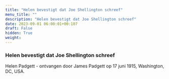 ```yaml
---
title: "Helen bevestigt dat Joe Shellington schreef"
menu_title: ""
description: "Helen bevestigt dat Joe Shellington schreef"
date: 2023-09-01 06:00:01+00:107
draft: False
hidden: True
weight:
---
```

### Helen bevestigt dat Joe Shellington schreef

Helen Padgett - ontvangen door James Padgett op 17 juni 1915, Washington, DC, USA.
